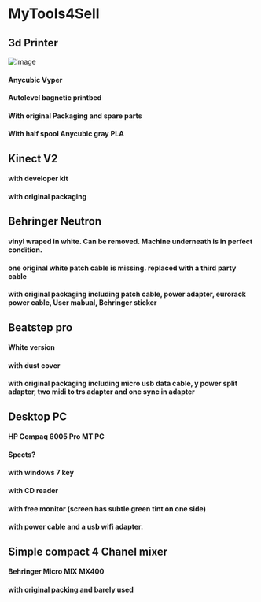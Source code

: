 # MyTools4Sell

## 3d Printer
![image](https://github.com/darksweet/MyTools4Sell/tree/main/ToolsImages/Cables_b.jpeg) 
#### Anycubic Vyper 
#### Autolevel bagnetic printbed 
#### With original Packaging and spare parts
#### With half spool Anycubic gray PLA

## Kinect V2
#### with developer kit
#### with original packaging

## Behringer Neutron
#### vinyl wraped in white. Can be removed. Machine underneath is in perfect condition.
#### one original white patch cable is missing. replaced with a third party cable
#### with original packaging including patch cable, power adapter, eurorack power cable, User mabual, Behringer sticker

## Beatstep pro
#### White version
#### with dust cover
#### with original packaging including micro usb data cable, y power split adapter, two midi to trs adapter and one sync in adapter

## Desktop PC
#### HP Compaq 6005 Pro MT PC
#### Spects?
#### with windows 7 key
#### with CD reader
#### with free monitor (screen has subtle green tint on one side)
#### with power cable and a usb wifi adapter.

## Simple compact 4 Chanel mixer
#### Behringer Micro MIX MX400
#### with original packing and barely used
